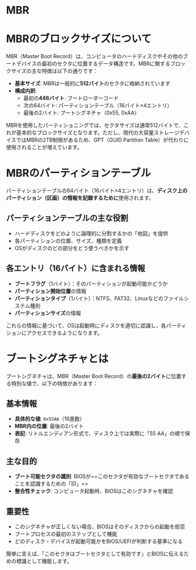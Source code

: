 # MBR
# MBRのブロックサイズについて

MBR（Master Boot Record）は、コンピュータのハードディスクやその他のブートデバイスの最初のセクタに位置するデータ構造です。MBRに関するブロックサイズの主な特徴は以下の通りです：

- **基本サイズ**: MBRは一般的に**512バイト**のセクタに格納されています
- **構成内訳**:
  - 最初の**446バイト**: ブートローダーコード
  - 次の64バイト: パーティションテーブル（16バイト×4エントリ）
  - 最後の2バイト: ブートシグネチャ（0x55, 0xAA）

MBRを使用したパーティショニングでは、セクタサイズは通常512バイトで、これが基本的なブロックサイズとなります。ただし、現代の大容量ストレージデバイスではMBRの2TB制限があるため、GPT（GUID Partition Table）が代わりに使用されることが増えています。

# MBRのパーティションテーブル

パーティションテーブルの64バイト（16バイト×4エントリ）は、**ディスク上のパーティション（区画）の情報を記録するために**使用されます。

## パーティションテーブルの主な役割

- ハードディスクをどのように論理的に分割するかの「地図」を提供
- 各パーティションの位置、サイズ、種類を定義
- OSがディスクのどの部分をどう使うべきかを示す

## 各エントリ（16バイト）に含まれる情報

- **ブートフラグ**（1バイト）：そのパーティションが起動可能かどうか
- **パーティション開始位置**の情報
- **パーティションタイプ**（1バイト）：NTFS、FAT32、Linuxなどのファイルシステム種別
- **パーティションサイズ**の情報

これらの情報に基づいて、OSは起動時にディスクを適切に認識し、各パーティションにアクセスできるようになります。
# ブートシグネチャとは

ブートシグネチャは、MBR（Master Boot Record）の**最後の2バイト**に位置する特別な値で、以下の特徴があります：

## 基本情報
- **具体的な値**: `0x55AA`（16進数）
- **MBR内の位置**: 最後の2バイト
- **表記**: リトルエンディアン形式で、ディスク上では実際に「55 AA」の順で保存

## 主な目的
- **ブート可能セクタの識別**: BIOSが==このセクタが有効なブートセクタであることを認識するための「印」==
- **整合性チェック**: コンピュータ起動時、BIOSはこのシグネチャを確認

## 重要性
- このシグネチャが正しくない場合、BIOSはそのディスクからの起動を拒否
- ブートプロセスの最初のステップとして機能
- どのディスク・デバイスが起動可能かをBIOS/UEFIが判断する基準になる

簡単に言えば、「このセクタはブートセクタとして有効です」とBIOSに伝えるための標識として機能します。